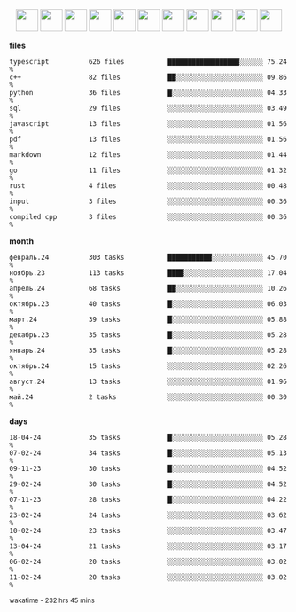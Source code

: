 <div align="center"><img src="https://assets.leetcode.com/static_assets/marketing/2024-200-lg.png" width="40" height="40"> <img src="https://assets.leetcode.com/static_assets/marketing/2024-100-lg.png" width="40" height="40"> <img src="https://assets.leetcode.com/static_assets/marketing/2024-50-lg.png" width="40" height="40"> <img src="https://assets.leetcode.com/static_assets/marketing/lg50.png" width="40" height="40"> <img src="https://leetcode.com/static/images/badges/dcc-2024-9.png" width="40" height="40"> <img src="https://leetcode.com/static/images/badges/dcc-2024-4.png" width="40" height="40"> <img src="https://leetcode.com/static/images/badges/dcc-2024-3.png" width="40" height="40"> <img src="https://leetcode.com/static/images/badges/dcc-2024-2.png" width="40" height="40"> <img src="https://leetcode.com/static/images/badges/dcc-2024-1.png" width="40" height="40"> <img src="https://leetcode.com/static/images/badges/dcc-2023-12.png" width="40" height="40"> <img src="https://leetcode.com/static/images/badges/dcc-2023-11.png" width="40" height="40"> </div>

**files**
```text
typescript          626 files           ██████████████████░░░░░░ 75.24 %             
c++                 82 files            ██░░░░░░░░░░░░░░░░░░░░░░ 09.86 %             
python              36 files            █░░░░░░░░░░░░░░░░░░░░░░░ 04.33 %             
sql                 29 files            ░░░░░░░░░░░░░░░░░░░░░░░░ 03.49 %             
javascript          13 files            ░░░░░░░░░░░░░░░░░░░░░░░░ 01.56 %             
pdf                 13 files            ░░░░░░░░░░░░░░░░░░░░░░░░ 01.56 %             
markdown            12 files            ░░░░░░░░░░░░░░░░░░░░░░░░ 01.44 %             
go                  11 files            ░░░░░░░░░░░░░░░░░░░░░░░░ 01.32 %             
rust                4 files             ░░░░░░░░░░░░░░░░░░░░░░░░ 00.48 %             
input               3 files             ░░░░░░░░░░░░░░░░░░░░░░░░ 00.36 %             
compiled cpp        3 files             ░░░░░░░░░░░░░░░░░░░░░░░░ 00.36 %             
```

**month**
```text
февраль.24          303 tasks           ███████████░░░░░░░░░░░░░ 45.70 %             
ноябрь.23           113 tasks           ████░░░░░░░░░░░░░░░░░░░░ 17.04 %             
апрель.24           68 tasks            ██░░░░░░░░░░░░░░░░░░░░░░ 10.26 %             
октябрь.23          40 tasks            █░░░░░░░░░░░░░░░░░░░░░░░ 06.03 %             
март.24             39 tasks            █░░░░░░░░░░░░░░░░░░░░░░░ 05.88 %             
декабрь.23          35 tasks            █░░░░░░░░░░░░░░░░░░░░░░░ 05.28 %             
январь.24           35 tasks            █░░░░░░░░░░░░░░░░░░░░░░░ 05.28 %             
октябрь.24          15 tasks            ░░░░░░░░░░░░░░░░░░░░░░░░ 02.26 %             
август.24           13 tasks            ░░░░░░░░░░░░░░░░░░░░░░░░ 01.96 %             
май.24              2 tasks             ░░░░░░░░░░░░░░░░░░░░░░░░ 00.30 %             
```

**days**
```text
18-04-24            35 tasks            █░░░░░░░░░░░░░░░░░░░░░░░ 05.28 %             
07-02-24            34 tasks            █░░░░░░░░░░░░░░░░░░░░░░░ 05.13 %             
09-11-23            30 tasks            █░░░░░░░░░░░░░░░░░░░░░░░ 04.52 %             
29-02-24            30 tasks            █░░░░░░░░░░░░░░░░░░░░░░░ 04.52 %             
07-11-23            28 tasks            █░░░░░░░░░░░░░░░░░░░░░░░ 04.22 %             
23-02-24            24 tasks            ░░░░░░░░░░░░░░░░░░░░░░░░ 03.62 %             
10-02-24            23 tasks            ░░░░░░░░░░░░░░░░░░░░░░░░ 03.47 %             
13-04-24            21 tasks            ░░░░░░░░░░░░░░░░░░░░░░░░ 03.17 %             
06-02-24            20 tasks            ░░░░░░░░░░░░░░░░░░░░░░░░ 03.02 %             
11-02-24            20 tasks            ░░░░░░░░░░░░░░░░░░░░░░░░ 03.02 %             
```

<sub>wakatime - 232 hrs 45 mins</sub>
